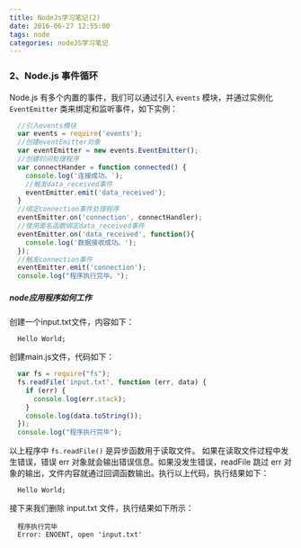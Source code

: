 ```yaml
---
title: NodeJs学习笔记(2)
date: 2016-06-27 12:55:00
tags: node
categories: nodeJS学习笔记
---
```


### 2、Node.js 事件循环

Node.js 有多个内置的事件，我们可以通过引入 `events` 模块，并通过实例化 `EventEmitter` 类来绑定和监听事件，如下实例：
<!-- more -->
``` javascript
  //引入events模块
  var events = require('events');
  //创建eventEmitter对象
  var eventEmitter = new events.EventEmitter();
  //创建时间处理程序
  var connectHander = function connected() {
    console.log('连接成功。');
    //触发data_received事件
    eventEmitter.emit('data_received');
  }
  //绑定connection事件处理程序
  eventEmitter.on('connection', connectHandler);
  //使用匿名函数绑定data_received事件
  eventEmitter.on('data_received', function(){
    console.log('数据接收成功。');
  });
  //触发connection事件
  eventEmitter.emit('connection');
  console.log("程序执行完毕。");
```

##### node应用程序如何工作

创建一个input.txt文件，内容如下：
``` 
  Hello World;
```
创建main.js文件，代码如下：
``` javascript
  var fs = require("fs");
  fs.readFile('input.txt', function (err, data) {
    if (err) {
      console.log(err.stack);
    }
    console.log(data.toString());
  });
  console.log("程序执行完毕");
```
以上程序中 `fs.readFile()` 是异步函数用于读取文件。 如果在读取文件过程中发生错误，错误 err 对象就会输出错误信息。如果没发生错误，readFile 跳过 err 对象的输出，文件内容就通过回调函数输出。执行以上代码，执行结果如下：
``` 
  Hello World;
```
接下来我们删除 input.txt 文件，执行结果如下所示：
``` 
  程序执行完毕
  Error: ENOENT, open 'input.txt'
```